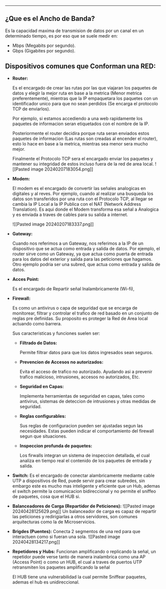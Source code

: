 
---

## ¿Que es el Ancho de Banda?
Es la capacidad maxima de transmision de datos por un canal en un determinado tiempo, es por eso que se suele medir en:  
- Mbps (Megabits por segundo).
- Gbps (Gigabites por segundo).


## Dispositivos comunes que Conforman una RED:

- **Router:**
    
    Es el encargado de crear las rutas por las que viajaran los paquetes de datos y elegir la mejor ruta en base a la metrica (Menor metrica preferentemente), mientras que la IP empaquetara los paquetes con un identificador unico para que no sean perdidos (Se encarga el protocolo TCP de enviarlos).
    
    Por ejemplo, si estamos accediendo a una web rapidamente los paquetes de informacion seran etiquetados con el nombre de la IP.
    
    Posteriormente el router decidira porque ruta seran enviados estos paquetes de informacion (Las rutas son creadas al encender el router), esto lo hace en base a la metrica, mientras sea menor sera mucho mejor.
    
    Finalmente el Protocolo TCP sera el encargado enviar los paquetes y mantener su integridad de estos incluso fuera de la red de area local.
	![[Pasted image 20240207183054.png]] 
- **Modem:**
    
    El modem es el encargado de convertir las señales analogicas en digitales y al reves. Por ejemplo, cuando al realizar una busqueda los datos son transferidos por una ruta con el Protocolo TCP, al llegar se cambia la IP Local a la IP Publica con el NAT (Network Address Translation). Es aqui donde el Modem transforma esa señal a Analogica y es enviada a traves de cables para su salida a internet.
    
	 ![[Pasted image 20240207183337.png]]

- **Gateway:**
    
    Cuando nos referimos a un Gateway, nos referimos a la IP de un dispositivo que se actua como entrada y salida de datos. Por ejemplo, el router sirve como un Gateway, ya que actua como puerta de entrada para los datos del exterior y salida para las peticiones que hagamos. Otro ejemplo podria ser una subred, que actua como entrada y salida de datos.
    
- **Acces Point:**
    
    Es el encargado de Repartir señal Inalambricamente (Wi-fi),
    
- **Firewall:**
    
    Es como un antivirus o capa de seguridad que se encarga de monitorear, filtrar y controlar el trafico de red basado en un conjunto de reglas pre definidas. Su proposito es proteger la Red de Area local actuando como barrera.
    
    Sus caracteristicas y funciones suelen ser:
    
    - **Filtrado de Datos:**
        
        Permite filtrar datos para que los datos ingresados sean seguros.
        
    - **Prevencion de Accesos no autorizados:**
        
        Evita el acceso de trafico no autorizado. Ayudando asi a prevenir trafico malicioso, intrusiones, accesos no autorizados, Etc.
        
    - **Seguridad en Capas:**
        
        Implementa herramientas de seguridad en capas, tales como antivirus, sistemas de deteccion de intrusiones y otras medidas de seguridad.
        
    - **Reglas configurables:**
        
        Sus reglas de configuracion pueden ser ajustadas segun las necesidades. Estas pueden indicar el comportamiento del firewall segun que situaciones.
        
    - **Inspeccion profunda de paquetes:**
        
        Los firwalls integran un sistema de inspeccion detallada, el cual analiza en tiempo real el contenido de los paquetes de entrada y salida.
        
- **Switch:**
    Es el encargado de conectar alambricamente mediante cable UTP a dispositivos de Red, puede servir para crear subredes, sin embargo este es mucho mas inteligente y eficiente que un Hub, ademas el switch permite la comunicacion bidireccional y no permite el sniffeo de paquetes, cosa que el HUB si.
	

- **Balanceadores de Carga (Repartidor de Peticiones):**
	 ![[Pasted image 20240428125629.png]]
	 Un balanceador de carga es capaz de repartir las peticiones y redirigiarlas a otros servidores, son comunes arquitecturas como la de Microservicios.

- **Brigdes (Puentes):**
	 Conecta 2 segmentos de una red para que interactuen como si fueran  una sola. 
	 ![[Pasted image 20240428134217.png]]

- **Repetidores y Hubs:**
	 Funcionan amplificando o replicando la señal, un repetidor puede verse tanto de manera inalambrica como una AP (Access Point) o como un HUB, el cual a traves de puertos UTP retransmiten los paquetes amplificando la señal 
	 
	 El HUB tiene una vulnerabilidad la cual permite Sniffear paquetes, ademas el hub es unidireccional.
	 










